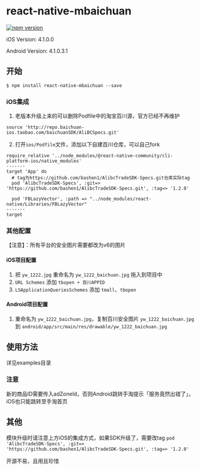 
# react-native-mbaichuan

[![npm version](https://badge.fury.io/js/react-native-mbaichuan.svg)](https://badge.fury.io/js/react-native-mbaichuan)

iOS Version: 4.1.0.0

Android Version: 4.1.0.3.1

## 开始

`$ npm install react-native-mbaichuan --save`

### iOS集成

1. 老版本升级上来的可以删除Podfile中的淘宝百川源，官方已经不再维护

```Podfile
source 'http://repo.baichuan-ios.taobao.com/baichuanSDK/AliBCSpecs.git'
```

2. 打开`ios/Podfile`文件，添加以下自建百川仓库，可以自己fork

```Podfile
require_relative '../node_modules/@react-native-community/cli-platform-ios/native_modules'
·······
target 'App' do
  # tag为https://github.com/bashen1/AlibcTradeSDK-Specs.git仓库实际tag
  pod 'AlibcTradeSDK-Specs', :git=> 'https://github.com/bashen1/AlibcTradeSDK-Specs.git', :tag=> '1.2.0'

  pod 'FBLazyVector', :path => "../node_modules/react-native/Libraries/FBLazyVector"
·······
target
```

### 其他配置

【注意】：所有平台的安全图片需要都改为v6的图片

#### iOS项目配置

1. 把 `yw_1222.jpg` 重命名为 `yw_1222_baichuan.jpg` 拖入到项目中
2. `URL Schemes` 添加 `tbopen + 百川APPID`
3. `LSApplicationQueriesSchemes` 添加 `tmall`、`tbopen`

#### Android项目配置

1. 重命名为 `yw_1222_baichuan.jpg`，复制百川安全图片 `yw_1222_baichuan.jpg` 到 `android/app/src/main/res/drawable/yw_1222_baichuan.jpg`

## 使用方法

详见examples目录

### 注意

新的商品ID需要传入adZoneId，否则Android跳转手淘提示「服务竟然出错了」，iOS也只能跳转至手淘首页

## 其他

模块升级时请注意上方iOS的集成方式，如果SDK升级了，需要改tag
`pod 'AlibcTradeSDK-Specs', :git=> 'https://github.com/bashen1/AlibcTradeSDK-Specs.git', :tag=> '1.2.0'`

开源不易，且用且珍惜
